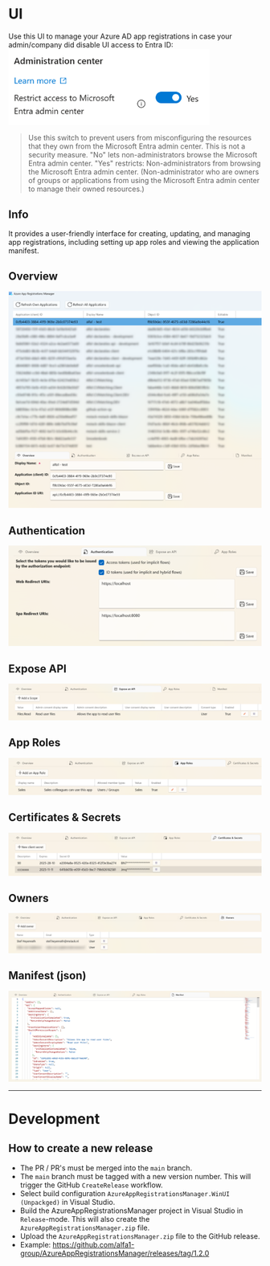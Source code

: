 # UI
Use this UI to manage your Azure AD app registrations in case your admin/company did disable UI access to Entra ID:
<img src="./Resources/entra.png" width="400px">

> Use this switch to prevent users from misconfiguring the resources that they own from the Microsoft Entra admin center.
  This is not a security measure.
  "No" lets non-administrators browse the Microsoft Entra admin center.
  "Yes" restricts: Non-administrators from browsing the Microsoft Entra admin center. (Non-administrator who are owners of groups or applications from using the Microsoft Entra admin center to manage their owned resources.)


## Info
It provides a user-friendly interface for creating, updating, and managing app registrations, including setting up app roles and viewing the application manifest.


## Overview

![overview](./Resources/screen-01.png)


## Authentication

![authentication](./Resources/authentication.png)


## Expose API

![expose](./Resources/expose.png)


## App Roles

![app-roles](./Resources/app-roles.png)


## Certificates & Secrets

![certs](./Resources/certs.png)


## Owners

![owners](./Resources/owners.png)


## Manifest (json)

![manifest](./Resources/manifest.png)

---

# Development

## How to create a new release
- The PR / PR's must be merged into the `main` branch.
- The `main` branch must be tagged with a new version number. This will trigger the GitHub `CreateRelease` workflow.
- Select build configuration `AzureAppRegistrationsManager.WinUI (Unpackged)` in Visual Studio.
- Build the AzureAppRegistrationsManager project in Visual Studio in `Release`-mode. This will also create the `AzureAppRegistrationsManager.zip` file.
- Upload the `AzureAppRegistrationsManager.zip` file to the GitHub release.
- Example: https://github.com/alfa1-group/AzureAppRegistrationsManager/releases/tag/1.2.0